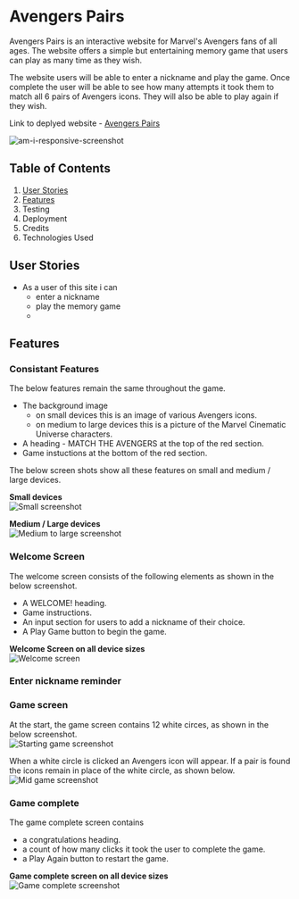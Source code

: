 # Avengers Pairs

Avengers Pairs is an interactive website for Marvel's Avengers fans of all ages. The website offers a simple but entertaining memory game that users can play as many time as they wish.

The website users will be able to enter a nickname and play the game. Once complete the user will be able to see how many attempts it took them to match all 6 pairs of Avengers icons. They will also be able to play again if they wish. 

Link to deplyed website - [Avengers Pairs](https://aemacbeath.github.io/avengers-pairs/)

![am-i-responsive-screenshot](readme-screenshots/am-i-responsive-screenshot.png)

## Table of Contents

1. [User Stories](#user-stories)
2. [Features](#features)
3. Testing
4. Deployment
5. Credits
6. Technologies Used

## User Stories

- As a user of this site i can
    - enter a nickname
    - play the memory game
    - 

## Features

### Consistant Features

The below features remain the same throughout the game. 
- The background image
    - on small devices this is an image of various Avengers icons. 
    - on medium to large devices this is a picture of the Marvel Cinematic Universe characters.
- A heading - MATCH THE AVENGERS at the top of the red section.
- Game instuctions at the bottom of the red section. 

The below screen shots show all these features on small and medium / large devices. 

**Small devices**<br>
![Small screenshot](readme-screenshots/small-devices-screenshot.png)

**Medium / Large devices**<br>
![Medium to large screenshot](readme-screenshots/md-lg-devices-screenshot.png)

### Welcome Screen

The welcome screen consists of the following elements as shown in the below screenshot.
- A WELCOME! heading.
- Game instructions.
- An input section for users to add a nickname of their choice.
- A Play Game button to begin the game.

**Welcome Screen on all device sizes**<br>
![Welcome screen](readme-screenshots/welcome-screenshot.png)

### Enter nickname reminder

### Game screen

At the start, the game screen contains 12 white circes, as shown in the below screenshot.<br>
![Starting game screenshot](readme-screenshots/starting-game-screenshot.png)

When a white circle is clicked an Avengers icon will appear. If a pair is found the icons remain in place of the white circle, as shown below.<br>
![Mid game screenshot](readme-screenshots/mid-game-screenshot.png)

### Game complete

The game complete screen contains
- a congratulations heading.
- a count of how many clicks it took the user to complete the game.
- a Play Again button to restart the game.

**Game complete screen on all device sizes**<br>
![Game complete screenshot](readme-screenshots/game-complete-screenshot.png)



<!-- bugs = images don't load in deployed version. Removed ../ from start of file path.

bugs = if user click 3rd icon before fucntion for 2nd click finishes 1st icon stays visible. Wrapped function in if to stop 3rd click doing anything.

bugs = user can double click one circle to record as pair. id != clickedCard1 -->